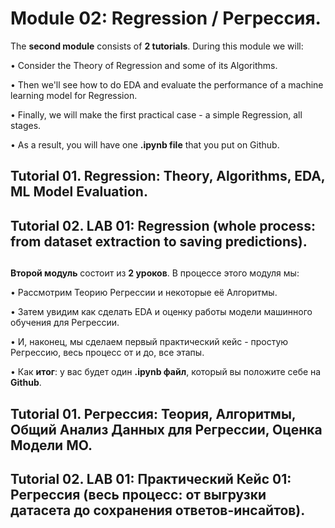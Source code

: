 
# Module 02: Regression / Регрессия.

The **second module** consists of **2 tutorials**. During this module we will:

• Consider the Theory of Regression and some of its Algorithms.

• Then we'll see how to do EDA and evaluate the performance of a machine learning model for Regression.

• Finally, we will make the first practical case - a simple Regression, all stages.

• As a result, you will have one **.ipynb file** that you put on Github.

## Tutorial 01. Regression: Theory, Algorithms, EDA, ML Model Evaluation.

## Tutorial 02. LAB 01: Regression (whole process: from dataset extraction to saving predictions).

##

**Второй модуль** состоит из **2 уроков**. В процессе этого модуля мы: 

•	Рассмотрим Теорию Регрессии и некоторые её Алгоритмы.

•	Затем увидим как сделать EDA и оценку работы модели машинного обучения для Регрессии.

•	И, наконец, мы сделаем первый практический кейс - простую Регрессию, весь процесс от и до, все этапы. 

•	Как **итог**: у вас будет один **.ipynb файл**, который вы положите себе на **Github**.

## Tutorial 01. Регрессия: Теория, Алгоритмы, Общий Анализ Данных для Регрессии, Оценка Модели МО.

## Tutorial 02. LAB 01: Практический Кейс 01: Регрессия (весь процесс: от выгрузки датасета до сохранения ответов-инсайтов).


